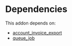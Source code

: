 # Dependencies

This addon depends on:

- [account_invoice_export](../../../../odoo-bringout-oca-edi-account_invoice_export)
- [queue_job](../../../../../oca-technical/odoo-bringout-oca-queue-queue_job)
